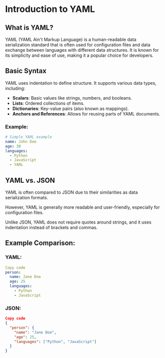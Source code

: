 # Introduction to YAML

## What is YAML?

YAML (YAML Ain't Markup Language) is a human-readable data serialization standard that is often used for configuration files and data exchange between languages with different data structures. It is known for its simplicity and ease of use, making it a popular choice for developers.

## Basic Syntax

YAML uses indentation to define structure. It supports various data types, including:

- **Scalars**: Basic values like strings, numbers, and booleans.
- **Lists**: Ordered collections of items.
- **Dictionaries**: Key-value pairs (also known as mappings).
- **Anchors and References**: Allows for reusing parts of YAML documents.

### Example:

```yaml
# Simple YAML example
name: John Doe
age: 30
languages:
  - Python
  - JavaScript
  - YAML
```

## YAML vs. JSON

YAML is often compared to JSON due to their similarities as data serialization formats.

However, YAML is generally more readable and user-friendly, especially for configuration files.

Unlike JSON, YAML does not require quotes around strings, and it uses indentation instead of brackets and commas.

## Example Comparison:

### YAML:

```yaml
Copy code
person:
  name: Jane Doe
  age: 25
  languages:
    - Python
    - JavaScript
```

### JSON:

```json
Copy code
{
  "person": {
    "name": "Jane Doe",
    "age": 25,
    "languages": ["Python", "JavaScript"]
  }
}
```
